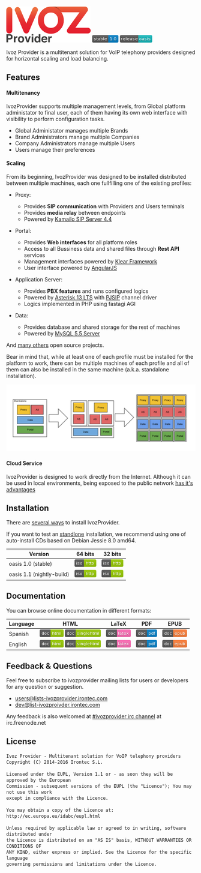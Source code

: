 ![IvozProvider Logo](portals/public/images/logoprovider.png) ![stable](portals/public/images/stable-1.0-blue.png) ![release](portals/public/images/release-oasis-14b9bc.png)

Ivoz Provider is a multitenant solution for VoIP telephony providers designed for horizontal scaling and load balancing.

## Features
#### Multitenancy
IvozProvider supports multiple management levels, from Global platform administator to final user, each of them having its own web interface with visibility to perform configuration tasks.

 * Global Administator manages multiple Brands
 * Brand Administrators manage multiple Companies
 * Company Administrators manage multiple Users
 * Users manage their preferences

#### Scaling
From its beginning, IvozProvider was designed to be installed distributed between multiple machines, each one fullfilling one of the existing profiles:

 * Proxy:
   - Provides **SIP communication** with Providers and Users terminals
   - Provides **media relay** between endpoints
   - Powered by [Kamailo SIP Server 4.4](https://www.kamailio.org/w/)

 * Portal:
   - Provides **Web interfaces** for all platform roles
   - Access to all Bussiness data and shared files through **Rest API** services
   - Management interfaces powered by [Klear Framework](https://www.irontec.com/internet/klear)
   - User interface powered by [AngularJS](https://angularjs.org/)

 * Application Server:
   - Provides **PBX features** and runs configured logics
   - Powered by [Asterisk 13 LTS](http://www.asterisk.org/) with [PJSIP](http://www.pjsip.org/) channel driver
   - Logics implemented in PHP using fastagi AGI

 * Data:
   - Provides database and shared storage for the rest of machines
   - Powered by [MySQL 5.5 Server](http://www.mysql.com/)

And [many others](https://irontec.github.io/ivozprovider/en/intro/what_is_inside.html) open source projects.

Bear in mind that, while at least one of each profile must be installed for the platform to work, there can be multiple machines of each profile and all of them can also be installed in the same machine (a.k.a. standalone installation).

![scaling](portals/public/images/horizontalscaling.png)

#### Cloud Service
IvozProvider is designed to work directly from the Internet. Although it can be used in local environments, being exposed to the public network [has it's advantages](https://irontec.github.io/ivozprovider/es/intro/what_is_ivozprovider.html#expuesta-a-la-red-publica)

## Installation

There are [several ways](https://irontec.github.io/ivozprovider/en/installation) to install IvozProvider.

If you want to test an [standlone](https://irontec.github.io/ivozprovider/en/installation/install_types.html#instalacion-standalone) installation, we recommend using one of auto-install CDs based on Debian Jessie 8.0 amd64.


| Version  | 64 bits  | 32 bits |
|----------|:--------:|:-------:|
|oasis 1.0 (stable) | [![iso http](portals/public/images/iso-http-green.png)](http://daily.ivozprovider.irontec.com/files/ivozprovider-1.0-oasis-amd64.iso)| [![iso http](portals/public/images/iso-http-green.png)](http://daily.ivozprovider.irontec.com/files/ivozprovider-1.0-oasis-i386.iso)|
|oasis 1.1 (nightly-build) | [![iso http](portals/public/images/iso-http-green.png)](http://daily.ivozprovider.irontec.com/files/ivozprovider-1.1-oasis-nightly-amd64.iso)| [![iso http](portals/public/images/iso-http-green.png)](http://daily.ivozprovider.irontec.com/files/ivozprovider-1.1-oasis-nightly-i386.iso)|


## Documentation

You can browse online documentation in different formats:

| Language | HTML | LaTeX | PDF | EPUB |
|----------|:----:|:-----:|:---:|:----:|
| Spanish  | [![badge html](portals/public/images/doc-html-green.png)](https://irontec.github.io/ivozprovider/es) [![badge singlehtml](portals/public/images/doc-singlehtml-green.png)](https://irontec.github.io/ivozprovider/essingle) | [![badge latex](portals/public/images/doc-latex-ff69b4.png)](https://irontec.github.io/ivozprovider/eslatex/IvozProvider-1.0-oasis-es.tex) | [![badge pdf](portals/public/images/doc-pdf-blue.png)](https://irontec.github.io/ivozprovider/eslatex/IvozProvider-1.0-oasis-es.pdf) | [![badge epub](portals/public/images/doc-epub-orange.png)](https://irontec.github.io/ivozprovider/esepub/IvozProvider-1.0-oasis-es.epub) |
| English  | [![badge html](portals/public/images/doc-html-green.png)](https://irontec.github.io/ivozprovider/en) [![badge singlehtml](portals/public/images/doc-singlehtml-green.png)](https://irontec.github.io/ivozprovider/ensingle) | [![badge latex](portals/public/images/doc-latex-ff69b4.png)](https://irontec.github.io/ivozprovider/enlatex/IvozProvider-1.0-oasis-en.tex) | [![badge pdf](portals/public/images/doc-pdf-blue.png)](https://irontec.github.io/ivozprovider/enlatex/IvozProvider-1.0-oasis-en.pdf) | [![badge epub](portals/public/images/doc-epub-orange.png)](https://irontec.github.io/ivozprovider/esepub/IvozProvider-1.0-oasis-en.epub) |


## Feedback & Questions

Feel free to subscribe to ivozprovider mailing lists for users or developers for any question
or suggestion.

 - [users@lists-ivozprovider.irontec.com](http://lists-ivozprovider.irontec.com/cgi-bin/mailman/listinfo/users)
 - [dev@list-ivozproivder.irontec.com](http://lists-ivozprovider.irontec.com/cgi-bin/mailman/listinfo/dev)

Any feedback is also welcomed at [#ivozprovider irc channel](https://webchat.freenode.net/?channels=ivozprovider) at irc.freenode.net

## License
    Ivoz Provider - Multitenant solution for VoIP telephony providers
    Copyright (C) 2014-2016 Irontec S.L.

    Licensed under the EUPL, Version 1.1 or - as soon they will be approved by the European
    Commission - subsequent versions of the EUPL (the "Licence"); You may not use this work
    except in compliance with the Licence.

    You may obtain a copy of the Licence at:
    http://ec.europa.eu/idabc/eupl.html

    Unless required by applicable law or agreed to in writing, software distributed under
    the Licence is distributed on an "AS IS" basis, WITHOUT WARRANTIES OR CONDITIONS OF
    ANY KIND, either express or implied. See the Licence for the specific language
    governing permissions and limitations under the Licence.



